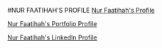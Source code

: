 #NUR FAATIHAH'S PROFILE 
[Nur Faatihah's Profile](https://github.com/nurfaatihahfuad) 

[Nur Faatihah's Portfolio Profile](https://nurfaatihahfuad.github.io/)

[Nur Faatihah's LinkedIn Profile](https://www.linkedin.com/in/nur-faatihah-mohamad-fuad-a58b7b320/)
